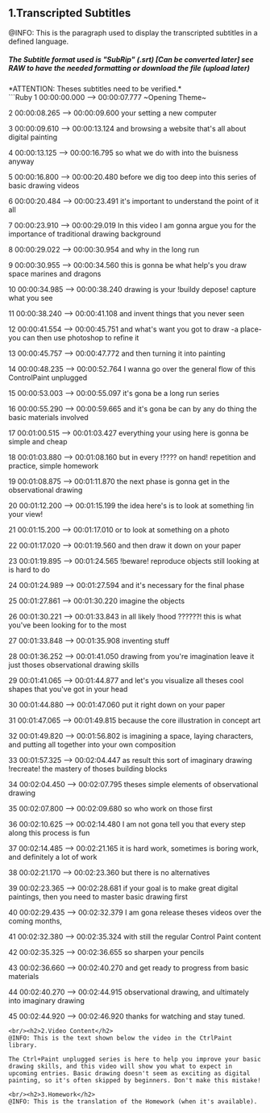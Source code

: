 ﻿<h2>1.Transcripted Subtitles</h2>
﻿@INFO: This is the paragraph used to display the transcripted subtitles in a defined language.
<h5>The Subtitle format used is "SubRip" (.srt) [Can be converted later] see RAW to have the needed formatting or
download the file (upload later)</h5>
*ATTENTION: Theses subtitles need to be verified.*<br/>
```Ruby
1
00:00:00.000 --> 00:00:07.777
~Opening Theme~

2
00:00:08.265 --> 00:00:09.600
your setting a new computer

3
00:00:09.610 --> 00:00:13.124
and browsing a website that's all about digital painting

4
00:00:13.125 --> 00:00:16.795
so what we do with into the buisness anyway

5
00:00:16.800 --> 00:00:20.480
before we dig too deep into this series of basic drawing videos 

6
00:00:20.484 --> 00:00:23.491
it's important to understand the point of it all

7
00:00:23.910 --> 00:00:29.019
In this video I am gonna argue you for the importance of traditional drawing background

8
00:00:29.022 --> 00:00:30.954
and why in the long run

9
00:00:30.955 --> 00:00:34.560
this is gonna be what help's you draw space marines and dragons

10
00:00:34.985 --> 00:00:38.240
drawing is your !buildy depose! capture what you see

11
00:00:38.240 --> 00:00:41.108
and invent things that you never seen

12
00:00:41.554 --> 00:00:45.751
and what's want you got to draw -a place- you can then use photoshop to refine it

13
00:00:45.757 --> 00:00:47.772
and then turning it into painting

14
00:00:48.235 --> 00:00:52.764
I wanna go over the general flow of this ControlPaint unplugged

15
00:00:53.003 --> 00:00:55.097
it's gona be a long run series

16
00:00:55.290 --> 00:00:59.665
and it's gona be can by any do thing the basic materials involved

17
00:01:00.515 --> 00:01:03.427
everything your using here is gonna be simple and cheap

18
00:01:03.880 --> 00:01:08.160
but in every !???? on hand! repetition and practice, simple homework

19
00:01:08.875 --> 00:01:11.870
the next phase is gonna get in the observational drawing

20
00:01:12.200 --> 00:01:15.199
the idea here's is to look at something !in your view!

21
00:01:15.200 --> 00:01:17.010
or to look at something on a photo

22
00:01:17.020 --> 00:01:19.560
and then draw it down on your paper

23
00:01:19.895 --> 00:01:24.565
!beware! reproduce objects still looking at is hard to do

24
00:01:24.989 --> 00:01:27.594
and it's necessary for the final phase

25
00:01:27.861 --> 00:01:30.220
imagine the objects

26
00:01:30.221 --> 00:01:33.843
in all likely !hood ??????! this is what you've been looking for to the most

27
00:01:33.848 --> 00:01:35.908
inventing stuff

28
00:01:36.252 --> 00:01:41.050
drawing from you're imagination leave it just thoses observational drawing skills

29
00:01:41.065 --> 00:01:44.877
and let's you visualize all theses cool shapes that you've got in your head

30
00:01:44.880 --> 00:01:47.060
put it right down on your paper

31
00:01:47.065 --> 00:01:49.815
because the core illustration in concept art

32
00:01:49.820 --> 00:01:56.802
is imagining a space, laying characters, and putting all together into your own composition

33
00:01:57.325 --> 00:02:04.447
as result this sort of imaginary drawing !recreate! the mastery of thoses building blocks

34
00:02:04.450 --> 00:02:07.795
theses simple elements of observational drawing 

35
00:02:07.800 --> 00:02:09.680
so who work on those first

36
00:02:10.625 --> 00:02:14.480
I am not gona tell you that every step along this process is fun

37
00:02:14.485 --> 00:02:21.165
it is hard work, sometimes is boring work, and definitely a lot of work

38
00:02:21.170 --> 00:02:23.360
but there is no alternatives

39
00:02:23.365 --> 00:02:28.681
if your goal is to make great digital paintings, then you need to master basic drawing first

40
00:02:29.435 --> 00:02:32.379
I am gona release theses videos over the coming months,

41
00:02:32.380 --> 00:02:35.324
with still the regular Control Paint content

42
00:02:35.325 --> 00:02:36.655
so sharpen your pencils

43
00:02:36.660 --> 00:02:40.270
and get ready to progress from basic materials

44
00:02:40.270 --> 00:02:44.915
observational drawing, and ultimately into imaginary drawing

45
00:02:44.920 --> 00:02:46.920
thanks for watching and stay tuned.
```
﻿<br/><h2>2.Video Content</h2>
﻿@INFO: This is the text shown below the video in the CtrlPaint library.

The Ctrl+Paint unplugged series is here to help you improve your basic drawing skills, and this video will show you what to expect in upcoming entries. Basic drawing doesn't seem as exciting as digital painting, so it's often skipped by beginners. Don't make this mistake!

﻿<br/><h2>3.Homework</h2>
﻿@INFO: This is the translation of the Homework (when it's available).
